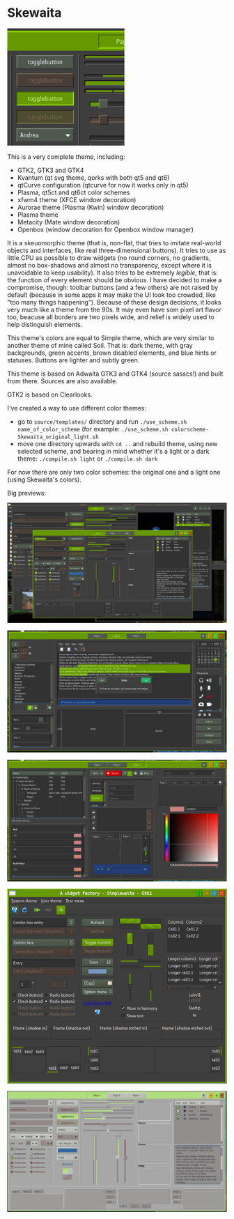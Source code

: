 # Skewaita

![small preview](previews/logo.png)

This is a very complete theme, including:
- GTK2, GTK3 and GTK4
- Kvantum (qt svg theme, qorks with both qt5 and qt6)
- qtCurve configuration (qtcurve for now it works only in qt5)
- Plasma, qt5ct and qt6ct color schemes
- xfwm4 theme (XFCE window decoration)
- Aurorae theme (Plasma (Kwin) window decoration)
- Plasma theme
- Metacity (Mate window decoration)
- Openbox (window decoration for Openbox window manager)

It is a skeuomorphic theme (that is, non-flat, that tries to imitate real-world objects and interfaces, like real three-dimensional buttons). It tries to use as little CPU as possible to draw widgets (no round corners, no gradients, almost no box-shadows and almost no transparency, except where it is unavoidable to keep usability). It also tries to be extremely _legible_, that is: the function of every element should be obvious. I have decided to make a compromise, though: toolbar buttons (and a few others) are not raised by default (because in some apps it may make the UI look too crowded, like "too many things happening").
Because of these design decisions, it looks very much like a theme from the 90s. It may even have som pixel art flavor too, beacuse all borders are two pixels wide, and relief is widely used to help distinguish elements.

This theme's colors are equal to Simple theme, which are very similar to another theme of mine called Soil. That is: dark theme, with gray backgrounds, green accents, brown disabled elements, and blue hints or statuses. Buttons are lighter and subtly green.

This theme is based on Adwaita GTK3 and GTK4 (source sasscs!) and built from there. Sources are also available.

GTK2 is based on Clearlooks.


I've created a way to use different color themes:

- go to `source/templates/` directory and run `./use_scheme.sh name_of_color_scheme` (for example: `./use_scheme.sh colorscheme-Skewaita_original_light.sh`
- move one directory upwards with `cd ..` and rebuild theme, using new selected scheme, and bearing in mind whether it's a light or a dark theme: `./compile.sh light` or `./compile.sh dark`

For now there are only two color schemes: the original one and a light one (using Skewaita's colors).

Big previews:

![full desktop preview that includes gtk3 and gtk4](previews/gtk3-gtk4.png "Includes gtk2, gtk3 and gtk4")

![gtk3 widget page 2](previews/gtk3wf-2.png)

![gtk3 widget page 3](previews/gtk3wf-3.png)

![gtk2 preview](previews/gtk2.png)

![using Skewaita's light theme](previews/gtk3wf-1-Skweaita_light.png)